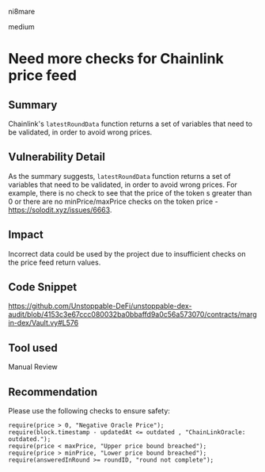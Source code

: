 ni8mare

medium

# Need more checks for Chainlink price feed

## Summary
Chainlink's `latestRoundData` function returns a set of variables that need to be validated, in order to avoid wrong prices.

## Vulnerability Detail
As the summary suggests, `latestRoundData` function returns a set of variables that need to be validated, in order to avoid wrong prices. For example, there is no check to see that the price of the token s greater than 0 or there are no minPrice/maxPrice checks on the token price - https://solodit.xyz/issues/6663.

## Impact
Incorrect data could be used by the project due to insufficient checks on the price feed return values.

## Code Snippet
https://github.com/Unstoppable-DeFi/unstoppable-dex-audit/blob/4153c3e67ccc080032ba0bbaffd9a0c56a573070/contracts/margin-dex/Vault.vy#L576

## Tool used

Manual Review

## Recommendation

Please use the following checks to ensure safety:

```solidity
require(price > 0, "Negative Oracle Price");
require(block.timestamp - updatedAt <= outdated , "ChainLinkOracle: outdated.");
require(price < maxPrice, "Upper price bound breached");
require(price > minPrice, "Lower price bound breached");
require(answeredInRound >= roundID, "round not complete");
```
